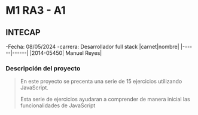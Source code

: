 # M1 RA3 - A1
## INTECAP
 -Fecha: 08/05/2024
 -carrera: Desarrollador full stack
 |carnet|nombre|
 |------|------|
 |2014-05450| Manuel Reyes|
 ### Descripción del proyecto
 > En este proyecto se precenta una serie de 15 
> ejercicios utilizando JavaScript. 
>
> Esta serie de ejercicios ayudaran a
> comprender de manera inicial las 
>funcionalidades de JavaScript
 